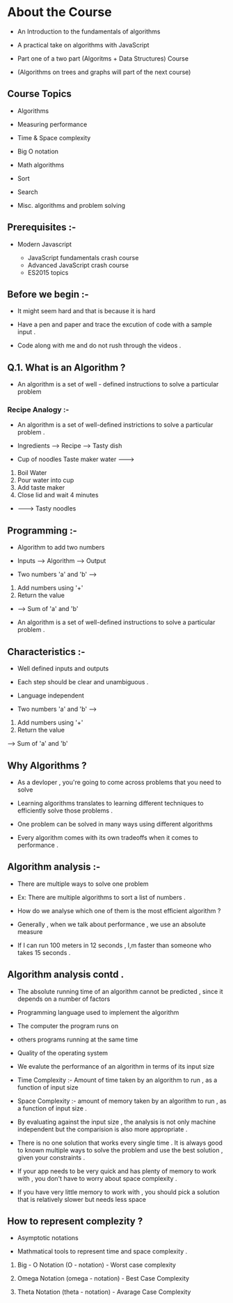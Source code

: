 # About the Course

- An Introduction to the fundamentals of algorithms

- A practical take on algorithms with JavaScript

- Part one of a two part (Algoritms + Data Structures) Course

- (Algorithms on trees and graphs will part of the next course)

## Course Topics 

- Algorithms 

- Measuring performance 

- Time & Space complexity

- Big O notation

- Math algorithms

- Sort

- Search

- Misc. algorithms and problem solving

## Prerequisites :-

- Modern Javascript

    * JavaScript fundamentals crash course
    * Advanced JavaScript crash course
    * ES2015 topics

## Before we begin :-

- It might seem hard and that is because it is hard

- Have a pen and paper and trace the excution of code with a sample input .

- Code along with me and do not rush through the videos .

## Q.1. What is an Algorithm ?

- An algorithm is a set of well - defined instructions to solve a particular problem 


### Recipe Analogy :-

- An algorithm is a set of well-defined instrictions to solve a particular problem .

- Ingredients --> Recipe --> Tasty dish

- Cup of noodles Taste maker water --->

1. Boil Water
2. Pour water into cup
3. Add taste maker 
4. Close lid and wait 4 minutes 

- ---> Tasty noodles 

## Programming :-

- Algorithm to add two numbers 

- Inputs --> Algorithm --> Output

- Two numbers 'a' and 'b' --> 

1. Add numbers using '+'
2. Return the value

- --> Sum of 'a' and 'b'

* An algorithm is a set of well-defined instructions to solve a particular problem .

## Characteristics :-

- Well defined inputs and outputs 

- Each step should be clear and unambiguous .

- Language independent 

- Two numbers 'a' and 'b' -->

1. Add numbers using '+'
2. Return the value

--> Sum of 'a' and 'b'

## Why Algorithms ?

- As a devloper , you're going to come across problems that you need to solve

- Learning algorithms translates to learning different techniques to efficiently solve those problems .

- One problem can be solved in many ways using different algorithms

- Every algorithm comes with its own tradeoffs when it comes to performance .

## Algorithm analysis :-

- There are multiple ways to solve one problem 

- Ex: There are multiple algorithms to sort a list of numbers .

- How do we analyse which one of them is the most efficient algorithm ?

- Generally , when we talk about performance , we use an absolute measure 

- If I can run 100 meters in 12 seconds , I,m faster than someone who takes 15 seconds .

## Algorithm analysis contd .

- The absolute running time of an algorithm cannot be predicted , since it depends on a number of factors 

- Programming language used to implement the algorithm 

- The computer the program runs on 

- others programs running at the same time 

- Quality of the operating system 

- We evalute the performance of an algorithm in terms of its input size 

* Time Complexity :- Amount of time taken by an algorithm to run , as a function of input size 

* Space Complexity :- amount of memory taken by an algorithm to run , as a function of input size .

- By evaluating against the input size , the analysis is not only machine independent but the comparision is also more appropriate .

- There is no one solution that works every single time . It is always good to known multiple ways to solve the problem and use the best solution  , given your constraints . 

- If your app needs to be very quick and has plenty of memory to work with , you don't have to worry about space complexity .

- If you have very little memory to work with , you should pick a solution that is relatively slower but needs less space

## How to represent complezity ?

- Asymptotic notations 

- Mathmatical tools to represent time and space complexity .

1. Big - O Notation (O - notation) - Worst case complexity 

2. Omega Notation (omega - notation) - Best Case Complexity

3. Theta Notation (theta - notation) - Avarage Case Complexity



